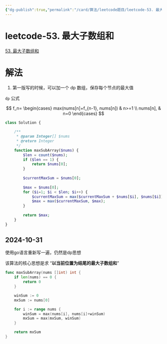 ```yaml
---
{"dg-publish":true,"permalink":"/card/算法/leetcode题目/leetcode-53. 最大子数组和/","tags":["dp"],"noteIcon":"2","created":"2023-02-26T18:03:28+08:00","updated":"2024-10-31T23:49:33+08:00"}
---
```



# leetcode-53. 最大子数组和

[53. 最大子数组和](https://leetcode-cn.com/problems/maximum-subarray/)

# 解法

1. 第一版写的时候，可以加一个 dp 数组，保存每个节点的最大值

`dp` 公式

$$
f_n=
\begin{cases}
max(nums[n]+f_{n-1}, nums[n]) & n>=1 \\
nums[n], & n=0
\end{cases}
$$

```php
class Solution {
    
    /**
     * @param Integer[] $nums
     * @return Integer
     */
    function maxSubArray($nums) {
        $len = count($nums);
        if ($len == 1) {
            return $nums[0];
        }
        
        $currentMaxSum = $nums[0];
        
        $max = $nums[0];
        for ($i=1; $i < $len; $i++) {
            $currentMaxSum = max($currentMaxSum + $nums[$i], $nums[$i]);
            $max = max($currentMaxSum, $max);
        }
        
        return $max;
    }
}

```

## 2024-10-31

使用go语言重新写一遍，仍然是dp思想

该算法的核心思想是求 “**以当前位置为结尾的最大子数组和**”

```go
func maxSubArray(nums []int) int {
    if len(nums) == 0 {
        return 0
    }

    winSum := 0
    mxSum := nums[0]

    for i := range nums {
	    winSum = max(nums[i], nums[i]+winSum)
        mxSum = max(mxSum, winSum)
    }

    return mxSum
}
```
